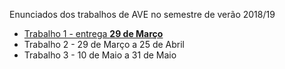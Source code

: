Enunciados dos trabalhos de AVE no semestre de verão 2018/19

* [Trabalho 1 - entrega **29 de Março**](trabalho1.md)
* Trabalho 2 - 29 de Março a 25 de Abril
* Trabalho 3 - 10 de Maio a 31 de Maio

